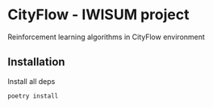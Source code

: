 # CityFlow - IWISUM project
Reinforcement learning algorithms in CityFlow environment


## Installation

Install all deps
```
poetry install
```
